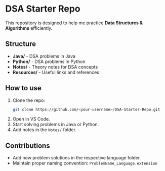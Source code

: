 # DSA Starter Repo

This repository is designed to help me practice **Data Structures & Algorithms** efficiently.

## Structure
- **Java/** - DSA problems in Java
- **Python/** - DSA problems in Python
- **Notes/** - Theory notes for DSA concepts
- **Resources/** - Useful links and references

## How to use
1. Clone the repo:
   ```bash
   git clone https://github.com/<your-username>/DSA-Starter-Repo.git
   ```
2. Open in VS Code.
3. Start solving problems in Java or Python.
4. Add notes in the `Notes/` folder.

## Contributions
- Add new problem solutions in the respective language folder.
- Maintain proper naming convention: `ProblemName_Language.extension`
